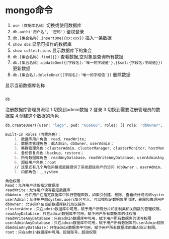 # mongo命令

1. `use [数据库名称]` 切换或使用数据库
2. `db.auth('用户名', '密码')` 鉴权登录
3. `db.[集合名称].insertOne({xx:xxx})` 插入一条数据
4. `show dbs` 显示可操作的数据库
5. `show collectiions` 显示数据库下的集合
6. `db.[集合名称].find({})` 查看数据,空对象是查询所有数据
7. `db.[集合名称].updateOne({[字段名]:'唯一的字段值'},{$set:{字段名:字段值}})` 更新数据
8. `db.[集合名].deleteOne({[字段名]:'唯一的字段值'})` 删除数据

显示当前数据库名称

```bash

db
```

注册数据库管理员流程
1.切换到admin数据
2.登录
3.切换到需要注册管理员的数据库
4.创建这个数据的角色

```bash
db.createUser({user: "lego", pwd: "666666", roles: [{ role: "dbOwner", db: "lego" }]})
```

```markdown
Built-In Roles（内置角色）：
    1. 数据库用户角色：read、readWrite;
    2. 数据库管理角色：dbAdmin、dbOwner、userAdmin；
    3. 集群管理角色：clusterAdmin、clusterManager、clusterMonitor、hostManager；
    4. 备份恢复角色：backup、restore；
    5. 所有数据库角色：readAnyDatabase、readWriteAnyDatabase、userAdminAnyDatabase、dbAdminAnyDatabase
    6. 超级用户角色：root  
    // 这里还有几个角色间接或直接提供了系统超级用户的访问（dbOwner 、userAdmin、userAdminAnyDatabase）
    7. 内部角色：__system
```

```markdown
角色权限：
Read：允许用户读取指定数据库
readWrite：允许用户读写指定数据库
dbAdmin：允许用户在指定数据库中执行管理函数，如索引创建、删除，查看统计或访问system.profile
userAdmin：允许用户向system.users集合写入，可以找指定数据库里创建、删除和管理用户
dbOwner: 允许用户在当前数据库执行热议操作
clusterAdmin：只在admin数据库中可用，赋予用户所有分片和复制集相关函数的管理权限。
readAnyDatabase：只在admin数据库中可用，赋予用户所有数据库的读权限
readWriteAnyDatabase：只在admin数据库中可用，赋予用户所有数据库的读写权限
userAdminAnyDatabase：只在admin数据库中可用，赋予用户所有数据库的userAdmin权限
dbAdminAnyDatabase：只在admin数据库中可用，赋予用户所有数据库的dbAdmin权限。
root：只在admin数据库中可用。超级账号，超级权限
```
